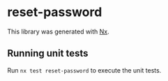 # reset-password

This library was generated with [Nx](https://nx.dev).

## Running unit tests

Run `nx test reset-password` to execute the unit tests.
